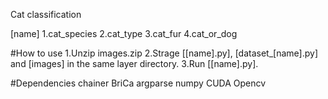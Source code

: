 Cat classification


[name]
1.cat_species
2.cat_type
3.cat_fur
4.cat_or_dog


#How to use
1.Unzip images.zip
2.Strage [[name].py], [dataset_[name].py] and [images] in the same layer directory.
3.Run [[name].py].


#Dependencies
chainer
BriCa
argparse
numpy
CUDA
Opencv